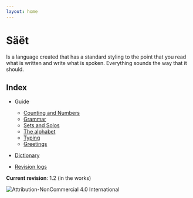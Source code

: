 ```yaml
---
layout: home
---
```



# Säët
Is a language created that has a standard styling to the point that you read what is written and write what is spoken. Everything sounds the way that it should.

## Index
- Guide
  - [Counting and Numbers](Guide/Counting_and_Numbers.md) 
  - [Grammar](Guide/Grammar.md) 
  - [Sets and Solos](Guide/Sets_and_Solos.md) 
  - [The alphabet](Guide/The_alphabet.md) 
  - [Typing](Guide/Typing.md) 
  - [Greetings](Guide/Greetings.md)
- [Dictionary](Dictionary.md)

- [Revision logs](Revision_logs.md)

**Current revision**: 1.2 (in the works)

![Attribution-NonCommercial 4.0 International](https://user-images.githubusercontent.com/44898501/170237026-ff95abc0-f71f-4758-ba3f-1d11526eea34.png)
